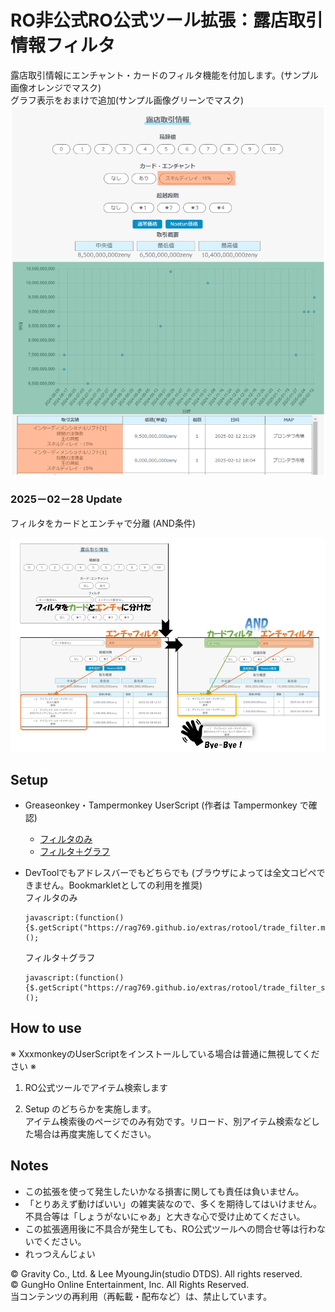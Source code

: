 # RO非公式RO公式ツール拡張：露店取引情報フィルタ

露店取引情報にエンチャント・カードのフィルタ機能を付加します。(サンプル画像オレンジでマスク)  
グラフ表示をおまけで追加(サンプル画像グリーンでマスク)
![サンプル画像](ss.png)

### 2025－02－28 Update

フィルタをカードとエンチャで分離 (AND条件)

![サンプル画像](ff.png)

## Setup
* Greaseonkey・Tampermonkey UserScript (作者は Tampermonkey で確認)  
    * [フィルタのみ](https://rag769.github.io/extras/rotool/trade_filter.user.js)
    * [フィルタ＋グラフ](https://rag769.github.io/extras/rotool/trade_filter_scatter.user.js)

* DevToolでもアドレスバーでもどちらでも (ブラウザによっては全文コピペできません。Bookmarkletとしての利用を推奨)  
    フィルタのみ
    ```
    javascript:(function(){$.getScript("https://rag769.github.io/extras/rotool/trade_filter.min.js");})();
    ```
    フィルタ＋グラフ
    ```
    javascript:(function(){$.getScript("https://rag769.github.io/extras/rotool/trade_filter_scatter.min.js");})();
    ```

## How to use
※ XxxmonkeyのUserScriptをインストールしている場合は普通に無視してください ※

1. RO公式ツールでアイテム検索します

1. Setup のどちらかを実施します。  
    アイテム検索後のページでのみ有効です。リロード、別アイテム検索などした場合は再度実施してください。

## Notes

* この拡張を使って発生したいかなる損害に関しても責任は負いません。
* 「とりあえず動けばいい」の雑実装なので、多くを期待してはいけません。  
    不具合等は「しょうがないにゃあ」と大きな心で受け止めてください。
* この拡張適用後に不具合が発生しても、RO公式ツールへの問合せ等は行わないでください。
* れっつえんじょい

© Gravity Co., Ltd. & Lee MyoungJin(studio DTDS). All rights reserved.  
© GungHo Online Entertainment, Inc. All Rights Reserved.  
当コンテンツの再利用（再転載・配布など）は、禁止しています。
